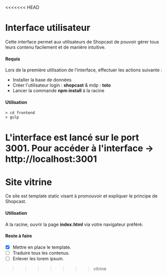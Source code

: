 <<<<<<< HEAD
# Interface utilisateur

Cette interface permet aux utilisateurs de Shopcast de pouvoir gérer tous leurs contenu facilement et de manière intuitive.

#### Requis

Lors de la première utilisation de l'interface, effectuer les actions suivante :  
- Installer la base de données
- Créer l'utilisateur login : **shopcast** & mdp : **toto**
- Lancer la commande **npm install** à la racine

#### Utilisation

```
> cd frontend
> gulp
```
L'interface est lancé sur le port 3001. Pour accéder à l'interface -> **http://localhost:3001**
=======
# Site vitrine

Ce site est template static visant à promouvoir et expliquer le principe de Shopcast.

#### Utilisation

A la racine, ouvrir la page **index.html** via votre navigateur préféré.

#### Reste à faire

- [x] Mettre en place le template.
- [ ] Traduire tous les contenus.
- [ ] Enlever les lorem ipsum.
>>>>>>> vitrine
